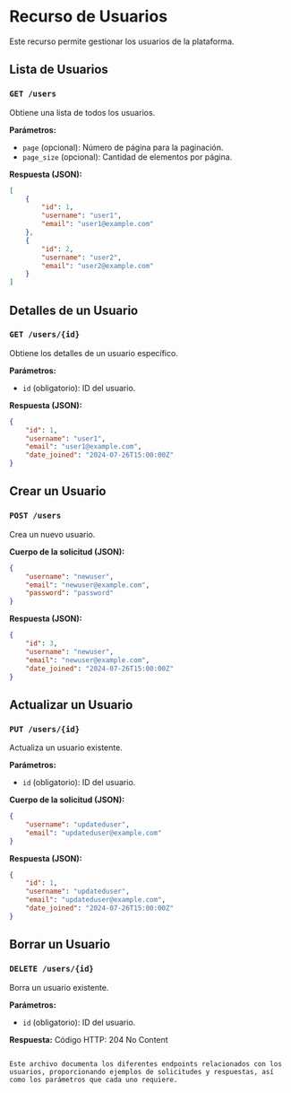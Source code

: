 # Recurso de Usuarios

Este recurso permite gestionar los usuarios de la plataforma.

## Lista de Usuarios
### `GET /users`
Obtiene una lista de todos los usuarios.

**Parámetros:**
- `page` (opcional): Número de página para la paginación.
- `page_size` (opcional): Cantidad de elementos por página.

**Respuesta (JSON):**
```json
[
    {
        "id": 1,
        "username": "user1",
        "email": "user1@example.com"
    },
    {
        "id": 2,
        "username": "user2",
        "email": "user2@example.com"
    }
]
```

## Detalles de un Usuario
### `GET /users/{id}`
Obtiene los detalles de un usuario específico.

**Parámetros:**
- `id` (obligatorio): ID del usuario.

**Respuesta (JSON):**
```json
{
    "id": 1,
    "username": "user1",
    "email": "user1@example.com",
    "date_joined": "2024-07-26T15:00:00Z"
}
```

## Crear un Usuario
### `POST /users`
Crea un nuevo usuario.

**Cuerpo de la solicitud (JSON):**
```json
{
    "username": "newuser",
    "email": "newuser@example.com",
    "password": "password"
}
```

**Respuesta (JSON):**
```json
{
    "id": 3,
    "username": "newuser",
    "email": "newuser@example.com",
    "date_joined": "2024-07-26T15:00:00Z"
}
```

## Actualizar un Usuario
### `PUT /users/{id}`
Actualiza un usuario existente.

**Parámetros:**
- `id` (obligatorio): ID del usuario.

**Cuerpo de la solicitud (JSON):**
```json
{
    "username": "updateduser",
    "email": "updateduser@example.com"
}
```

**Respuesta (JSON):**
```json
{
    "id": 1,
    "username": "updateduser",
    "email": "updateduser@example.com",
    "date_joined": "2024-07-26T15:00:00Z"
}
```

## Borrar un Usuario
### `DELETE /users/{id}`
Borra un usuario existente.

**Parámetros:**
- `id` (obligatorio): ID del usuario.

**Respuesta:**
Código HTTP: 204 No Content
```

Este archivo documenta los diferentes endpoints relacionados con los usuarios, proporcionando ejemplos de solicitudes y respuestas, así como los parámetros que cada uno requiere.
